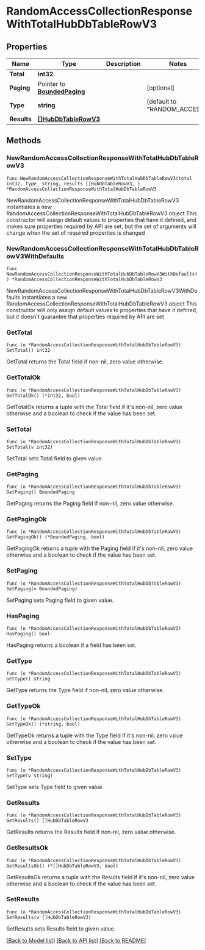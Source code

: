 # RandomAccessCollectionResponseWithTotalHubDbTableRowV3

## Properties

Name | Type | Description | Notes
------------ | ------------- | ------------- | -------------
**Total** | **int32** |  | 
**Paging** | Pointer to [**BoundedPaging**](BoundedPaging.md) |  | [optional] 
**Type** | **string** |  | [default to "RANDOM_ACCESS"]
**Results** | [**[]HubDbTableRowV3**](HubDbTableRowV3.md) |  | 

## Methods

### NewRandomAccessCollectionResponseWithTotalHubDbTableRowV3

`func NewRandomAccessCollectionResponseWithTotalHubDbTableRowV3(total int32, type_ string, results []HubDbTableRowV3, ) *RandomAccessCollectionResponseWithTotalHubDbTableRowV3`

NewRandomAccessCollectionResponseWithTotalHubDbTableRowV3 instantiates a new RandomAccessCollectionResponseWithTotalHubDbTableRowV3 object
This constructor will assign default values to properties that have it defined,
and makes sure properties required by API are set, but the set of arguments
will change when the set of required properties is changed

### NewRandomAccessCollectionResponseWithTotalHubDbTableRowV3WithDefaults

`func NewRandomAccessCollectionResponseWithTotalHubDbTableRowV3WithDefaults() *RandomAccessCollectionResponseWithTotalHubDbTableRowV3`

NewRandomAccessCollectionResponseWithTotalHubDbTableRowV3WithDefaults instantiates a new RandomAccessCollectionResponseWithTotalHubDbTableRowV3 object
This constructor will only assign default values to properties that have it defined,
but it doesn't guarantee that properties required by API are set

### GetTotal

`func (o *RandomAccessCollectionResponseWithTotalHubDbTableRowV3) GetTotal() int32`

GetTotal returns the Total field if non-nil, zero value otherwise.

### GetTotalOk

`func (o *RandomAccessCollectionResponseWithTotalHubDbTableRowV3) GetTotalOk() (*int32, bool)`

GetTotalOk returns a tuple with the Total field if it's non-nil, zero value otherwise
and a boolean to check if the value has been set.

### SetTotal

`func (o *RandomAccessCollectionResponseWithTotalHubDbTableRowV3) SetTotal(v int32)`

SetTotal sets Total field to given value.


### GetPaging

`func (o *RandomAccessCollectionResponseWithTotalHubDbTableRowV3) GetPaging() BoundedPaging`

GetPaging returns the Paging field if non-nil, zero value otherwise.

### GetPagingOk

`func (o *RandomAccessCollectionResponseWithTotalHubDbTableRowV3) GetPagingOk() (*BoundedPaging, bool)`

GetPagingOk returns a tuple with the Paging field if it's non-nil, zero value otherwise
and a boolean to check if the value has been set.

### SetPaging

`func (o *RandomAccessCollectionResponseWithTotalHubDbTableRowV3) SetPaging(v BoundedPaging)`

SetPaging sets Paging field to given value.

### HasPaging

`func (o *RandomAccessCollectionResponseWithTotalHubDbTableRowV3) HasPaging() bool`

HasPaging returns a boolean if a field has been set.

### GetType

`func (o *RandomAccessCollectionResponseWithTotalHubDbTableRowV3) GetType() string`

GetType returns the Type field if non-nil, zero value otherwise.

### GetTypeOk

`func (o *RandomAccessCollectionResponseWithTotalHubDbTableRowV3) GetTypeOk() (*string, bool)`

GetTypeOk returns a tuple with the Type field if it's non-nil, zero value otherwise
and a boolean to check if the value has been set.

### SetType

`func (o *RandomAccessCollectionResponseWithTotalHubDbTableRowV3) SetType(v string)`

SetType sets Type field to given value.


### GetResults

`func (o *RandomAccessCollectionResponseWithTotalHubDbTableRowV3) GetResults() []HubDbTableRowV3`

GetResults returns the Results field if non-nil, zero value otherwise.

### GetResultsOk

`func (o *RandomAccessCollectionResponseWithTotalHubDbTableRowV3) GetResultsOk() (*[]HubDbTableRowV3, bool)`

GetResultsOk returns a tuple with the Results field if it's non-nil, zero value otherwise
and a boolean to check if the value has been set.

### SetResults

`func (o *RandomAccessCollectionResponseWithTotalHubDbTableRowV3) SetResults(v []HubDbTableRowV3)`

SetResults sets Results field to given value.



[[Back to Model list]](../README.md#documentation-for-models) [[Back to API list]](../README.md#documentation-for-api-endpoints) [[Back to README]](../README.md)


